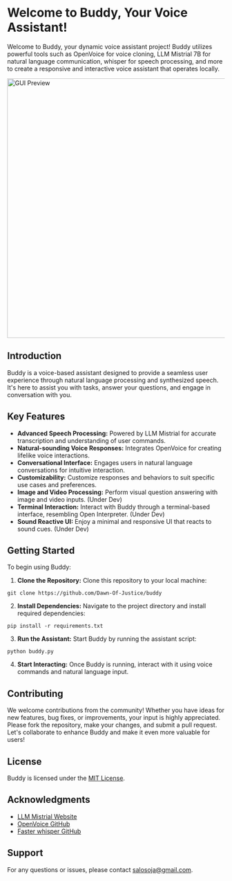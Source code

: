 # Welcome to Buddy, Your Voice Assistant!

Welcome to Buddy, your dynamic voice assistant project! Buddy utilizes powerful tools such as OpenVoice for voice cloning, LLM Mistrial 7B for natural language communication, whisper for speech processing, and more to create a responsive and interactive voice assistant that operates locally.

<img src="ai-gui.gif" alt="GUI Preview" width="600" >

## Introduction

Buddy is a voice-based assistant designed to provide a seamless user experience through natural language processing and synthesized speech. It's here to assist you with tasks, answer your questions, and engage in conversation with you.

## Key Features

- **Advanced Speech Processing:** Powered by LLM Mistrial for accurate transcription and understanding of user commands.
- **Natural-sounding Voice Responses:** Integrates OpenVoice for creating lifelike voice interactions.
- **Conversational Interface:** Engages users in natural language conversations for intuitive interaction.
- **Customizability:** Customize responses and behaviors to suit specific use cases and preferences.
- **Image and Video Processing:** Perform visual question answering with image and video inputs. (Under Dev)
- **Terminal Interaction:** Interact with Buddy through a terminal-based interface, resembling Open Interpreter. (Under Dev)
- **Sound Reactive UI:** Enjoy a minimal and responsive UI that reacts to sound cues. (Under Dev)

## Getting Started

To begin using Buddy:

1. **Clone the Repository:** Clone this repository to your local machine:

```
git clone https://github.com/Dawn-Of-Justice/buddy
```

2. **Install Dependencies:** Navigate to the project directory and install required dependencies:
```
pip install -r requirements.txt
```
3. **Run the Assistant:** Start Buddy by running the assistant script:
```
python buddy.py
```

4. **Start Interacting:** Once Buddy is running, interact with it using voice commands and natural language input.

## Contributing

We welcome contributions from the community! Whether you have ideas for new features, bug fixes, or improvements, your input is highly appreciated. Please fork the repository, make your changes, and submit a pull request. Let's collaborate to enhance Buddy and make it even more valuable for users!

## License

Buddy is licensed under the [MIT License](LICENSE).

## Acknowledgments

- [LLM Mistrial Website](https://github.com/mistralai)
- [OpenVoice GitHub](https://github.com/myshell-ai/OpenVoice)
- [Faster whisper GitHub](https://github.com/SYSTRAN/faster-whisper)

## Support

For any questions or issues, please contact [salosoja@gmail.com](mailto:salosoja@gmail.com).
